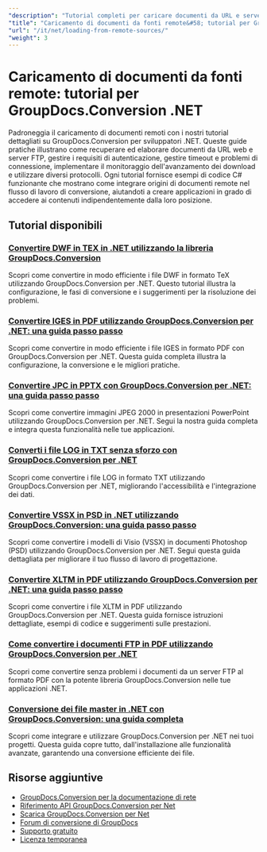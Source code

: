```yaml
---
"description": "Tutorial completi per caricare documenti da URL e server FTP con GroupDocs.Conversion per .NET."
"title": "Caricamento di documenti da fonti remote&#58; tutorial per GroupDocs.Conversion .NET"
"url": "/it/net/loading-from-remote-sources/"
"weight": 3
---
```


# Caricamento di documenti da fonti remote: tutorial per GroupDocs.Conversion .NET

Padroneggia il caricamento di documenti remoti con i nostri tutorial dettagliati su GroupDocs.Conversion per sviluppatori .NET. Queste guide pratiche illustrano come recuperare ed elaborare documenti da URL web e server FTP, gestire i requisiti di autenticazione, gestire timeout e problemi di connessione, implementare il monitoraggio dell'avanzamento dei download e utilizzare diversi protocolli. Ogni tutorial fornisce esempi di codice C# funzionante che mostrano come integrare origini di documenti remote nel flusso di lavoro di conversione, aiutandoti a creare applicazioni in grado di accedere ai contenuti indipendentemente dalla loro posizione.

## Tutorial disponibili

### [Convertire DWF in TEX in .NET utilizzando la libreria GroupDocs.Conversion](./convert-dwf-to-tex-groupdocs-dotnet/)
Scopri come convertire in modo efficiente i file DWF in formato TeX utilizzando GroupDocs.Conversion per .NET. Questo tutorial illustra la configurazione, le fasi di conversione e i suggerimenti per la risoluzione dei problemi.

### [Convertire IGES in PDF utilizzando GroupDocs.Conversion per .NET: una guida passo passo](./convert-igs-to-pdf-groupdocs-net/)
Scopri come convertire in modo efficiente i file IGES in formato PDF con GroupDocs.Conversion per .NET. Questa guida completa illustra la configurazione, la conversione e le migliori pratiche.

### [Convertire JPC in PPTX con GroupDocs.Conversion per .NET: una guida passo passo](./convert-jpc-to-pptx-groupdocs-dotnet/)
Scopri come convertire immagini JPEG 2000 in presentazioni PowerPoint utilizzando GroupDocs.Conversion per .NET. Segui la nostra guida completa e integra questa funzionalità nelle tue applicazioni.

### [Converti i file LOG in TXT senza sforzo con GroupDocs.Conversion per .NET](./convert-log-to-txt-groupdocs-conversion-dotnet/)
Scopri come convertire i file LOG in formato TXT utilizzando GroupDocs.Conversion per .NET, migliorando l'accessibilità e l'integrazione dei dati.

### [Convertire VSSX in PSD in .NET utilizzando GroupDocs.Conversion: una guida passo passo](./convert-vssx-to-psd-net-groupdocs-conversion/)
Scopri come convertire i modelli di Visio (VSSX) in documenti Photoshop (PSD) utilizzando GroupDocs.Conversion per .NET. Segui questa guida dettagliata per migliorare il tuo flusso di lavoro di progettazione.

### [Convertire XLTM in PDF utilizzando GroupDocs.Conversion per .NET: una guida passo passo](./convert-xl-tm-to-pdf-groupdocs-conversion-dotnet/)
Scopri come convertire i file XLTM in PDF utilizzando GroupDocs.Conversion per .NET. Questa guida fornisce istruzioni dettagliate, esempi di codice e suggerimenti sulle prestazioni.

### [Come convertire i documenti FTP in PDF utilizzando GroupDocs.Conversion per .NET](./convert-ftp-documents-to-pdf-groupdocs-conversion-net/)
Scopri come convertire senza problemi i documenti da un server FTP al formato PDF con la potente libreria GroupDocs.Conversion nelle tue applicazioni .NET.

### [Conversione dei file master in .NET con GroupDocs.Conversion: una guida completa](./mastering-file-conversion-groupdocs-dotnet/)
Scopri come integrare e utilizzare GroupDocs.Conversion per .NET nei tuoi progetti. Questa guida copre tutto, dall'installazione alle funzionalità avanzate, garantendo una conversione efficiente dei file.

## Risorse aggiuntive

- [GroupDocs.Conversion per la documentazione di rete](https://docs.groupdocs.com/conversion/net/)
- [Riferimento API GroupDocs.Conversion per Net](https://reference.groupdocs.com/conversion/net/)
- [Scarica GroupDocs.Conversion per Net](https://releases.groupdocs.com/conversion/net/)
- [Forum di conversione di GroupDocs](https://forum.groupdocs.com/c/conversion)
- [Supporto gratuito](https://forum.groupdocs.com/)
- [Licenza temporanea](https://purchase.groupdocs.com/temporary-license/)